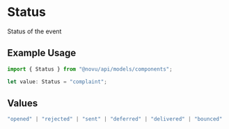 # Status

Status of the event

## Example Usage

```typescript
import { Status } from "@novu/api/models/components";

let value: Status = "complaint";
```

## Values

```typescript
"opened" | "rejected" | "sent" | "deferred" | "delivered" | "bounced" | "dropped" | "clicked" | "blocked" | "spam" | "unsubscribed" | "delayed" | "complaint" | "created" | "accepted" | "queued" | "sending" | "failed" | "undelivered" | "dismissed"
```